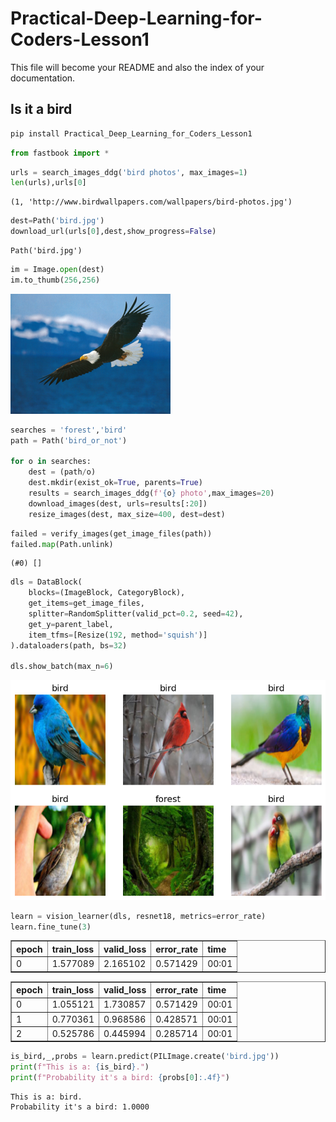 Practical-Deep-Learning-for-Coders-Lesson1
================

<!-- WARNING: THIS FILE WAS AUTOGENERATED! DO NOT EDIT! -->

This file will become your README and also the index of your
documentation.

## Is it a bird

``` sh
pip install Practical_Deep_Learning_for_Coders_Lesson1
```

``` python
from fastbook import *
```

``` python
urls = search_images_ddg('bird photos', max_images=1)
len(urls),urls[0]
```

    (1, 'http://www.birdwallpapers.com/wallpapers/bird-photos.jpg')

``` python
dest=Path('bird.jpg')
download_url(urls[0],dest,show_progress=False)
```

    Path('bird.jpg')

``` python
im = Image.open(dest)
im.to_thumb(256,256)
```

![](index_files/figure-commonmark/cell-5-output-1.png)

``` python
searches = 'forest','bird'
path = Path('bird_or_not')

for o in searches:
    dest = (path/o)
    dest.mkdir(exist_ok=True, parents=True)
    results = search_images_ddg(f'{o} photo',max_images=20)
    download_images(dest, urls=results[:20])        
    resize_images(dest, max_size=400, dest=dest)
```

``` python
failed = verify_images(get_image_files(path))
failed.map(Path.unlink)
```

    (#0) []

``` python
dls = DataBlock(
    blocks=(ImageBlock, CategoryBlock), 
    get_items=get_image_files, 
    splitter=RandomSplitter(valid_pct=0.2, seed=42),
    get_y=parent_label,
    item_tfms=[Resize(192, method='squish')]
).dataloaders(path, bs=32)

dls.show_batch(max_n=6)
```

![](index_files/figure-commonmark/cell-8-output-1.png)

``` python
learn = vision_learner(dls, resnet18, metrics=error_rate)
learn.fine_tune(3)
```

<style>
    /* Turns off some styling */
    progress {
        /* gets rid of default border in Firefox and Opera. */
        border: none;
        /* Needs to be in here for Safari polyfill so background images work as expected. */
        background-size: auto;
    }
    progress:not([value]), progress:not([value])::-webkit-progress-bar {
        background: repeating-linear-gradient(45deg, #7e7e7e, #7e7e7e 10px, #5c5c5c 10px, #5c5c5c 20px);
    }
    .progress-bar-interrupted, .progress-bar-interrupted::-webkit-progress-bar {
        background: #F44336;
    }
</style>
<table border="1" class="dataframe">
  <thead>
    <tr style="text-align: left;">
      <th>epoch</th>
      <th>train_loss</th>
      <th>valid_loss</th>
      <th>error_rate</th>
      <th>time</th>
    </tr>
  </thead>
  <tbody>
    <tr>
      <td>0</td>
      <td>1.577089</td>
      <td>2.165102</td>
      <td>0.571429</td>
      <td>00:01</td>
    </tr>
  </tbody>
</table>

<style>
    /* Turns off some styling */
    progress {
        /* gets rid of default border in Firefox and Opera. */
        border: none;
        /* Needs to be in here for Safari polyfill so background images work as expected. */
        background-size: auto;
    }
    progress:not([value]), progress:not([value])::-webkit-progress-bar {
        background: repeating-linear-gradient(45deg, #7e7e7e, #7e7e7e 10px, #5c5c5c 10px, #5c5c5c 20px);
    }
    .progress-bar-interrupted, .progress-bar-interrupted::-webkit-progress-bar {
        background: #F44336;
    }
</style>
<table border="1" class="dataframe">
  <thead>
    <tr style="text-align: left;">
      <th>epoch</th>
      <th>train_loss</th>
      <th>valid_loss</th>
      <th>error_rate</th>
      <th>time</th>
    </tr>
  </thead>
  <tbody>
    <tr>
      <td>0</td>
      <td>1.055121</td>
      <td>1.730857</td>
      <td>0.571429</td>
      <td>00:01</td>
    </tr>
    <tr>
      <td>1</td>
      <td>0.770361</td>
      <td>0.968586</td>
      <td>0.428571</td>
      <td>00:01</td>
    </tr>
    <tr>
      <td>2</td>
      <td>0.525786</td>
      <td>0.445994</td>
      <td>0.285714</td>
      <td>00:01</td>
    </tr>
  </tbody>
</table>

``` python
is_bird,_,probs = learn.predict(PILImage.create('bird.jpg'))
print(f"This is a: {is_bird}.")
print(f"Probability it's a bird: {probs[0]:.4f}")
```

<style>
    /* Turns off some styling */
    progress {
        /* gets rid of default border in Firefox and Opera. */
        border: none;
        /* Needs to be in here for Safari polyfill so background images work as expected. */
        background-size: auto;
    }
    progress:not([value]), progress:not([value])::-webkit-progress-bar {
        background: repeating-linear-gradient(45deg, #7e7e7e, #7e7e7e 10px, #5c5c5c 10px, #5c5c5c 20px);
    }
    .progress-bar-interrupted, .progress-bar-interrupted::-webkit-progress-bar {
        background: #F44336;
    }
</style>

    This is a: bird.
    Probability it's a bird: 1.0000

